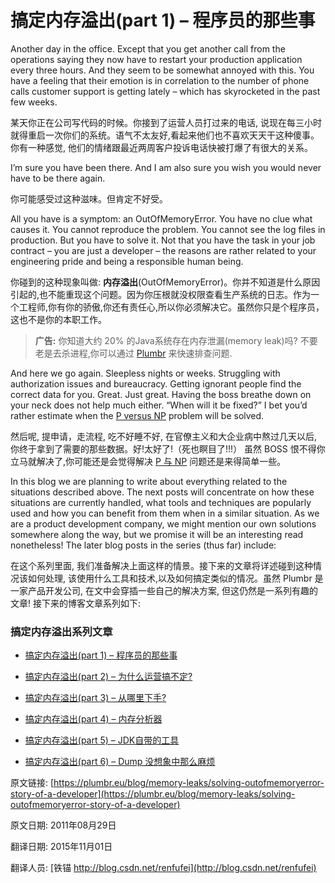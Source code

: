 搞定内存溢出(part 1) – 程序员的那些事
==

Another day in the office. Except that you get another call from the operations saying they now have to restart your production application every three hours. And they seem to be somewhat annoyed with this. You have a feeling that their emotion is in correlation to the number of phone calls customer support is getting lately – which has skyrocketed in the past few weeks.


某天你正在公司写代码的时候。你接到了运营人员打过来的电话, 说现在每三小时就得重启一次你们的系统。语气不太友好,看起来他们也不喜欢天天干这种傻事。你有一种感觉, 他们的情绪跟最近两周客户投诉电话快被打爆了有很大的关系。


I’m sure you have been there. And I am also sure you wish you would never have to be there again.


你可能感受过这种滋味。但肯定不好受。



All you have is a symptom: an OutOfMemoryError. You have no clue what causes it. You cannot reproduce the problem. You cannot see the log files in production. But you have to solve it. Not that you have the task in your job contract – you are just a developer – the reasons are rather related to your engineering pride and being a responsible human being.

你碰到的这种现象叫做: **内存溢出**(OutOfMemoryError)。你并不知道是什么原因引起的,也不能重现这个问题。因为你压根就没权限查看生产系统的日志。作为一个工程师,你有你的骄傲,你还有责任心,所以你必须解决它。虽然你只是个程序员，这也不是你的本职工作。



> **广告:** 你知道大约 20% 的Java系统存在内存泄漏(memory leak)吗? 不要老是去杀进程,你可以通过 [Plumbr](https://plumbr.eu/memory-leak) 来快速排查问题.


And here we go again. Sleepless nights or weeks. Struggling with authorization issues and bureaucracy. Getting ignorant people find the correct data for you. Great. Just great. Having the boss breathe down on your neck does not help much either. “When will it be fixed?” I bet you’d rather estimate when the [P versus NP](http://en.wikipedia.org/wiki/P_versus_NP_problem) problem will be solved.


然后呢, 提申请，走流程, 吃不好睡不好, 在官僚主义和大企业病中熬过几天以后, 你终于拿到了需要的那些数据。好!太好了!（死也瞑目了!!!） 虽然 BOSS 恨不得你立马就解决了,你可能还是会觉得解决 [P 与 NP](https://zh.wikipedia.org/wiki/P/NP%E9%97%AE%E9%A2%98) 问题还是来得简单一些。


In this blog we are planning to write about everything related to the situations described above. The next posts will concentrate on how these situations are currently handled, what tools and techniques are popularly used and how you can benefit from them when in a similar situation. As we are a product development company, we might mention our own solutions somewhere along the way, but we promise it will be an interesting read nonetheless! The later blog posts in the series (thus far) include:


在这个系列里面, 我们准备解决上面这样的情景。接下来的文章将详述碰到这种情况该如何处理, 该使用什么工具和技术,以及如何搞定类似的情况。虽然 Plumbr 是一家产品开发公司, 在文中会穿插一些自己的解决方案, 但这仍然是一系列有趣的文章! 接下来的博客文章系列如下:



### 搞定内存溢出系列文章

- [搞定内存溢出(part 1) – 程序员的那些事](01_story_of_a_developer.md)

- [搞定内存溢出(part 2) – 为什么运营搞不定?](02_why_did_not_operations_solve_it.md)

- [搞定内存溢出(part 3) – 从哪里下手?](03_where_do_you_start.md)

- [搞定内存溢出(part 4) – 内存分析器](04_memory_profilers.md)

- [搞定内存溢出(part 5) – JDK自带的工具](05_JDK_Tools.md)

- [搞定内存溢出(part 6) – Dump 没想象中那么麻烦](06_Dump_is_not_a_waste.md)


原文链接: [https://plumbr.eu/blog/memory-leaks/solving-outofmemoryerror-story-of-a-developer](https://plumbr.eu/blog/memory-leaks/solving-outofmemoryerror-story-of-a-developer)

原文日期: 2011年08月29日

翻译日期: 2015年11月01日

翻译人员: [铁锚 http://blog.csdn.net/renfufei](http://blog.csdn.net/renfufei)
